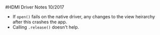 #HDMI Driver Notes 10/2017

- If `open()` fails on the native driver, any changes to the view heirarchy after this crashes the app.
- Calling `.release()` doesn't help.
